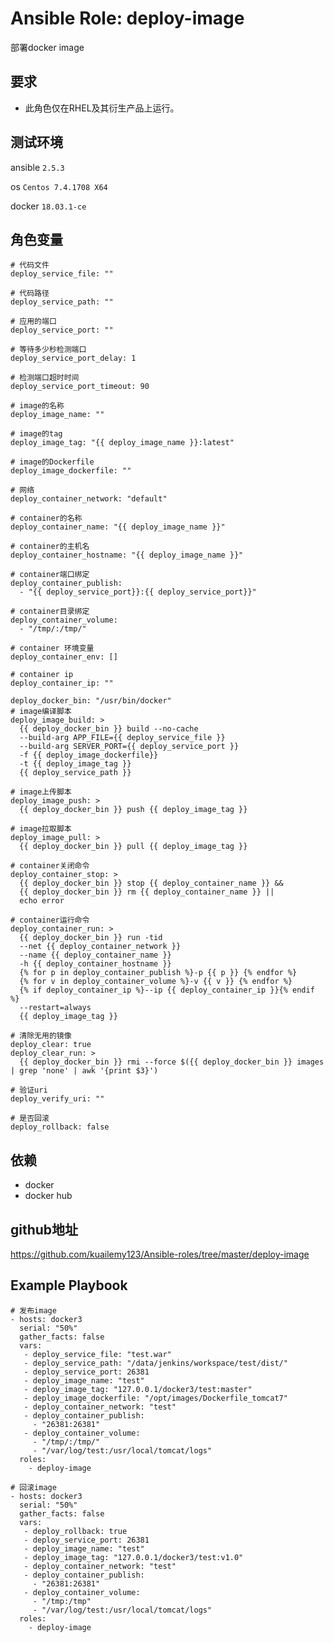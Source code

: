 # Ansible Role: deploy-image

部署docker image

## 要求

- 此角色仅在RHEL及其衍生产品上运行。

## 测试环境

ansible `2.5.3`

os `Centos 7.4.1708 X64`

docker `18.03.1-ce`


## 角色变量

    # 代码文件
    deploy_service_file: ""

    # 代码路径
    deploy_service_path: ""

    # 应用的端口
    deploy_service_port: ""

    # 等待多少秒检测端口
    deploy_service_port_delay: 1

    # 检测端口超时时间
    deploy_service_port_timeout: 90

    # image的名称
    deploy_image_name: ""

    # image的tag
    deploy_image_tag: "{{ deploy_image_name }}:latest"

    # image的Dockerfile
    deploy_image_dockerfile: ""

    # 网络
    deploy_container_network: "default"

    # container的名称
    deploy_container_name: "{{ deploy_image_name }}"

    # container的主机名
    deploy_container_hostname: "{{ deploy_image_name }}"

    # container端口绑定
    deploy_container_publish: 
      - "{{ deploy_service_port}}:{{ deploy_service_port}}"

    # container目录绑定
    deploy_container_volume:
      - "/tmp/:/tmp/"
      
    # container 环境变量
    deploy_container_env: []
    
    # container ip
    deploy_container_ip: ""  

    deploy_docker_bin: "/usr/bin/docker"
    # image编译脚本
    deploy_image_build: >
      {{ deploy_docker_bin }} build --no-cache 
      --build-arg APP_FILE={{ deploy_service_file }} 
      --build-arg SERVER_PORT={{ deploy_service_port }} 
      -f {{ deploy_image_dockerfile}} 
      -t {{ deploy_image_tag }}
      {{ deploy_service_path }}
      
    # image上传脚本
    deploy_image_push: >
      {{ deploy_docker_bin }} push {{ deploy_image_tag }}

    # image拉取脚本
    deploy_image_pull: >
      {{ deploy_docker_bin }} pull {{ deploy_image_tag }}
      
    # container关闭命令
    deploy_container_stop: >
      {{ deploy_docker_bin }} stop {{ deploy_container_name }} &&
      {{ deploy_docker_bin }} rm {{ deploy_container_name }} ||
      echo error

    # container运行命令
    deploy_container_run: >
      {{ deploy_docker_bin }} run -tid
      --net {{ deploy_container_network }}
      --name {{ deploy_container_name }}
      -h {{ deploy_container_hostname }}
      {% for p in deploy_container_publish %}-p {{ p }} {% endfor %}
      {% for v in deploy_container_volume %}-v {{ v }} {% endfor %}
      {% if deploy_container_ip %}--ip {{ deploy_container_ip }}{% endif %} 
      --restart=always
      {{ deploy_image_tag }}

    # 清除无用的镜像
    deploy_clear: true
    deploy_clear_run: >
      {{ deploy_docker_bin }} rmi --force $({{ deploy_docker_bin }} images | grep 'none' | awk '{print $3}')

    # 验证uri
    deploy_verify_uri: ""

    # 是否回滚
    deploy_rollback: false



## 依赖

- docker
- docker hub

## github地址
https://github.com/kuailemy123/Ansible-roles/tree/master/deploy-image

## Example Playbook

    # 发布image
    - hosts: docker3
      serial: "50%"
      gather_facts: false
      vars:
       - deploy_service_file: "test.war"
       - deploy_service_path: "/data/jenkins/workspace/test/dist/"
       - deploy_service_port: 26381
       - deploy_image_name: "test"
       - deploy_image_tag: "127.0.0.1/docker3/test:master"
       - deploy_image_dockerfile: "/opt/images/Dockerfile_tomcat7"
       - deploy_container_network: "test"
       - deploy_container_publish:
         - "26381:26381"
       - deploy_container_volume:
         - "/tmp/:/tmp/"
         - "/var/log/test:/usr/local/tomcat/logs"
      roles:
        - deploy-image

    # 回滚image
    - hosts: docker3
      serial: "50%"
      gather_facts: false
      vars:
       - deploy_rollback: true
       - deploy_service_port: 26381
       - deploy_image_name: "test"
       - deploy_image_tag: "127.0.0.1/docker3/test:v1.0"
       - deploy_container_network: "test"
       - deploy_container_publish:
         - "26381:26381"
       - deploy_container_volume:
         - "/tmp:/tmp"
         - "/var/log/test:/usr/local/tomcat/logs"
      roles:
        - deploy-image
